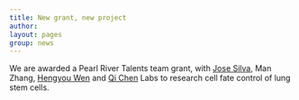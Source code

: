 ```yaml
---
title: New grant, new project
author:
layout: pages
group: news
---
```


We are awarded a Pearl River Talents team grant, with [Jose Silva](https://www.jose-silva-lab.com/), Man Zhang, [Hengyou Wen](http://www.wenglab.cn/) and [Qi Chen](http://www.gibh.cas.cn/sourcedb_gibh_cas/zw/zjrc/202109/t20210914_6202378.html) Labs to research cell fate control of lung stem cells.
